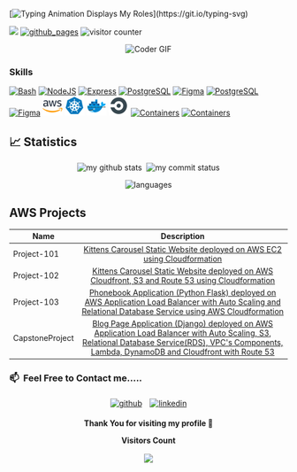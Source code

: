 [![Typing Animation Displays My Roles](https://readme-typing-svg.herokuapp.com?color=%2336BCF7&lines=Hello+I'm+Sule+Bilgic;Welcome+to+my+Github+profile;I'm+DevOps+Engineer...;)](https://git.io/typing-svg)
<p align="center">


[![](https://img.shields.io/badge/linkedin-%230077B5.svg?&style=for-the-badge&logo=linkedin&logoColor=white)](https://www.linkedin.com/in/sule-bilgic/)
<a href="https://github.com/sulecan" target="_blank"> <img src="https://user-images.githubusercontent.com/94930605/160260064-ff3aa908-cbfd-4350-ab28-a26a0b7a1819.png" alt="github_pages" height="28.5"/></a> <img src="https://komarev.com/ghpvc/?username=sulecan" alt="visitor counter"/>
</p>




   
 <p align="center">

  <img src="https://media.giphy.com/media/RbDKaczqWovIugyJmW/giphy.gif" alt="Coder GIF" width="800" height="400">
  
</p>

### Skills


<p align="left">
<a href="https://ryanstutorials.net/bash-scripting-tutorial/bash-script.php" target="_blank" rel="noreferrer"><img src="https://github.com/bregman-arie/devops-exercises/blob/master/images/bash.png" width="36" height="36" alt="Bash" /></a>
<a href="https://aws.amazon.com/de/free/?all-free-tier.sort-by=item.additionalFields.SortRank&all-free-tier.sort-order=asc&awsf.Free%20Tier%20Types=*all&awsf.Free%20Tier%20Categories=categories%23compute&trk=d74bd377-a587-4ff8-8bce-27ce52f4b02d&sc_channel=ps&s_kwcid=AL!4422!3!590302464433!e!!g!!amazon-web-services-server&ef_id=Cj0KCQiA_P6dBhD1ARIsAAGI7HCpU-TVLwvudjZtZCsU283q3H37PrTFOEuE6L-fJnkM_Ut2dvRZKUkaAiKtEALw_wcB:G:s&s_kwcid=AL!4422!3!590302464433!e!!g!!amazon-web-services-server" target="_blank" rel="noreferrer"><img src="https://github.com/bregman-arie/devops-exercises/blob/master/images/cloud.png" width="36" height="36" alt="NodeJS" /></a>
<a href="https://de.wikipedia.org/wiki/Hardware" target="_blank" rel="noreferrer"><img src="https://github.com/bregman-arie/devops-exercises/blob/master/images/hardware.png" width="36" height="36" alt="Express" /></a>
<a href="https://www.linkedin.com/in/sule-bilgic/" target="_blank" rel="noreferrer"><img src="https://upload.wikimedia.org/wikipedia/commons/0/01/LinkedIn_Logo.svg" width="36" height="36" alt="PostgreSQL" /></a>
<a href="https://git-scm.com/" target="_blank" rel="noreferrer"><img src="https://github.com/bregman-arie/devops-exercises/blob/master/images/git.png" width="36" height="36" alt="Figma" /></a>
<a href="https://www.python.org/" target="_blank" rel="noreferrer"><img src="https://files.realpython.com/media/python-logo.8eb72ea6927b.png" width="36" height="36" alt="PostgreSQL" /></a>
<a href="https://git-scm.com/" target="_blank" rel="noreferrer"><img src="https://github.com/bregman-arie/devops-exercises/blob/master/images/git.png" width="36" height="36" alt="Figma" /></a>
<a href="https://aws.amazon.com/" rel="noreferrer"><img src="https://github.com/almamunkhan09/almamunkhan09/blob/main/icons8-amazon-web-services.svg" width="36" height="36" alt="Figma" /></a>
<a href="https://kubernetes.io/" rel="noreferrer"><img src="https://github.com/almamunkhan09/almamunkhan09/blob/main/icons8-kubernetes.svg" width="36" height="36" alt="K8s" /></a>
<a href="https://www.docker.com/" rel="noreferrer"><img src="https://github.com/almamunkhan09/almamunkhan09/blob/main/icons8-docker.svg" width="36" height="36" alt="Docker" /></a>
<a href="https://circleci.com/" rel="noreferrer"><img src="https://github.com/almamunkhan09/almamunkhan09/blob/main/icons8-circleci.svg" width="36" height="36" alt="CircleCI" /></a>
<a href="images/logos/circleci.png" target="_blank" rel="noreferrer"><img src="https://github.com/bregman-arie/devops-exercises/blob/master/images/containers.png" width="36" height="36" alt="Containers" /></a>
<a href="https://linuxzoo.net/" target="_blank" rel="noreferrer"><img src="https://github.com/bregman-arie/devops-exercises/blob/master/images/logos/linux.png" width="36" height="36" alt="Containers" /></a>



</p>




## 📈 Statistics
<p align="center">
<img src="https://github-readme-stats.vercel.app/api?username=sulecan&theme=chartreuse-dark&show_icons=true" alt="my github stats" width="47%"/>&nbsp;
<img src="https://github-readme-streak-stats.herokuapp.com/?user=sulecan&theme=chartreuse-dark&show_icons=true" alt="my commit status" width="50%" /> </p>
<p align="center"> <img src="https://github-readme-stats.vercel.app/api/top-langs/?username=sulecan&theme=chartreuse-dark&layout=compact" alt="languages" width="50%" > </p>

## AWS Projects
|  Name                  |                                                    Description                                                                       |
| ----------------------- | :---------------------------------------------------------------------------------------------------------------------------------------: |
|Project-101   |[Kittens Carousel Static Website deployed on AWS EC2 using Cloudformation](https://github.com/sulecan/Project-101-kittens-carousel-static-website-ec2.git)| 
|Project-102   | [Kittens Carousel Static Website deployed on AWS Cloudfront, S3 and Route 53 using Cloudformation](https://github.com/sulecan/Mein-neues-Projekt.git)|
|Project-103   | [Phonebook Application (Python Flask) deployed on AWS Application Load Balancer with Auto Scaling and Relational Database Service using AWS Cloudformation](https://github.com/sulecan/Project-003-Phonebook-Application.git)|
|CapstoneProject   | [Blog Page Application (Django) deployed on AWS Application Load Balancer with Auto Scaling, S3, Relational Database Service(RDS), VPC's Components, Lambda, DynamoDB and Cloudfront with Route 53](https://github.com/sulecan/Project-003-Phonebook-Application.git)|



<h3 align="left">📫 &nbsp;Feel Free to Contact me.....</h3>

<p align="center">
	<a href="https://github.com/sulecan"><img alt="github" width="10%" style="padding:5px" src="https://img.icons8.com/clouds/100/000000/github.png"/></a>
	<a href="https://www.linkedin.com/in/sule-bilgic/"><img alt="linkedin" width="10%" style="padding:5px" src="https://img.icons8.com/clouds/100/000000/linkedin.png"/></a>
	
</p>

<p align="center"><b> Thank You for visiting my profile 🙏</b></p>

<div align="center">
 <b style = {font-weight: 600}>Visitors Count</b>

<p align="center"><img align="center" src="https://profile-counter.glitch.me/{sulecan}/count.svg" /></p> 
<br>
</div>

